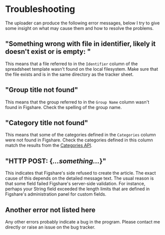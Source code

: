 # Troubleshooting

The uploader can produce the following error messages, below I try to give some
insight on what may cause them and how to resolve the problems.

## "Something wrong with file in identifier, likely it doesn't exist or is empty: "

This means that a file referred to in the `Identifier` column of the spreadsheet
template wasn't found on the local filesystem.  Make sure that the file exists
and is in the same directory as the tracker sheet.

## "Group title not found"

This means that the group referred to in the `Group Name` column wasn't found
in Figshare.  Check the spelling of the group name.

## "Category title not found"

This means that some of the categories defined in the `Categories` column were
not found in Figshare.  Check the categories defined in this column match the
results from the [Categories API](https://api.figshare.com/v2/categories).

## "HTTP POST: {_...something..._}"

This indicates that Figshare's side refused to create the article.  The exact
cause of this depends on the detailed message text.  The usual reason is that
some field failed Figshare's server-side validation.  For instance, perhaps your
String field exceeded the length limits that are defined in Figshare's
administration panel for custom fields.

## Another error not listed here

Any other errors probably indicate a bug in the program.  Please contact me
directly or raise an issue on the bug tracker.


